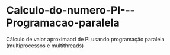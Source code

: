 # Calculo-do-numero-PI---Programacao-paralela
Cálculo de valor aproximaod de PI usando programação paralela (multiprocessos e multithreads)
